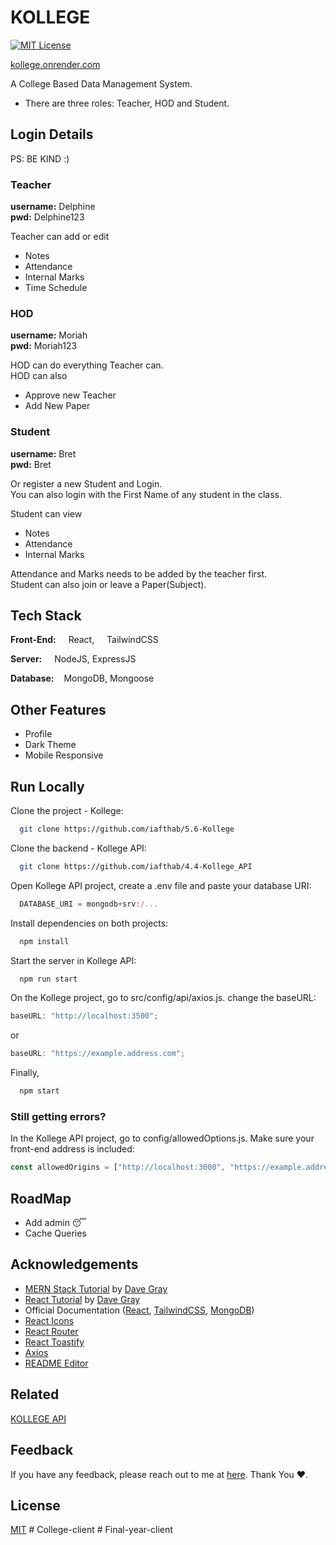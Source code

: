 # KOLLEGE

[![MIT License](https://img.shields.io/badge/License-MIT-green.svg)](https://choosealicense.com/licenses/mit/)

[kollege.onrender.com](https://kollege.onrender.com)

A College Based Data Management System.

- There are three roles: Teacher, HOD and Student.

## Login Details

PS: BE KIND :)

### Teacher

**username:** Delphine  
**pwd:** Delphine123

Teacher can add or edit

- Notes
- Attendance
- Internal Marks
- Time Schedule

### HOD

**username:** Moriah  
**pwd:** Moriah123

HOD can do everything Teacher can.  
HOD can also

- Approve new Teacher
- Add New Paper

### Student

**username:** Bret  
**pwd:** Bret

Or register a new Student and Login.  
You can also login with the First Name of any student in the class.

Student can view

- Notes
- Attendance
- Internal Marks

Attendance and Marks needs to be added by the teacher first.  
Student can also join or leave a Paper(Subject).

## Tech Stack

**Front-End:** <img src="https://cdn.svgporn.com/logos/react.svg" height="12" width="12"> React, <img src="https://cdn.svgporn.com/logos/tailwindcss-icon.svg" height="12" width="12"> TailwindCSS

**Server:** <img src="https://cdn.svgporn.com/logos/nodejs-icon.svg" height="12" width="12"> NodeJS, ExpressJS

**Database:** <img src="https://cdn.svgporn.com/logos/mongodb-icon.svg" height="12" width="12">MongoDB, Mongoose

## Other Features

- Profile
- Dark Theme
- Mobile Responsive

## Run Locally

Clone the project - Kollege:

```bash
  git clone https://github.com/iafthab/5.6-Kollege
```

Clone the backend - Kollege API:

```bash
  git clone https://github.com/iafthab/4.4-Kollege_API
```

Open Kollege API project, create a .env file and paste your database URI:

```javascript
  DATABASE_URI = mongodb+srv:/...
```

Install dependencies on both projects:

```bash
  npm install
```

Start the server in Kollege API:

```bash
  npm run start
```

On the Kollege project, go to src/config/api/axios.js. change the baseURL:

```javascript
baseURL: "http://localhost:3500";
```

or

```javascript
baseURL: "https://example.address.com";
```

Finally,

```bash
  npm start
```

### Still getting errors?

In the Kollege API project, go to config/allowedOptions.js. Make sure your front-end address is included:

```javascript
const allowedOrigins = ["http://localhost:3000", "https://example.address.com"];
```

## RoadMap

- Add admin 😴
- Cache Queries

## Acknowledgements

- [MERN Stack Tutorial](https://www.youtube.com/watch?v=CvCiNeLnZ00&pp=ygUOZGF2ZSBncmF5IGZ1bGw%3D) by [Dave Gray](https://github.com/gitdagray)
- [React Tutorial](https://www.youtube.com/watch?v=RVFAyFWO4go&pp=ygUOZGF2ZSBncmF5IGZ1bGw%3D) by [Dave Gray](https://github.com/gitdagray)
- Official Documentation ([React](https://react.dev/), [TailwindCSS](https://tailwindcss.com/), [MongoDB](https://www.mongodb.com/docs/))
- [React Icons](https://react-icons.github.io/react-icons/search)
- [React Router](https://reactrouter.com/en/main)
- [React Toastify](https://fkhadra.github.io/react-toastify/introduction)
- [Axios](https://axios-http.com/)
- [README Editor](readme.so)

## Related

[KOLLEGE API](https://github.com/afthab-i/4.4-Kollege_API)

## Feedback

If you have any feedback, please reach out to me at [here](mailto:afthabiqbal123@gmail.com). Thank You ❤️.

## License

[MIT](https://choosealicense.com/licenses/mit/)
#   C o l l e g e - c l i e n t  
 #   F i n a l - y e a r - c l i e n t  
 